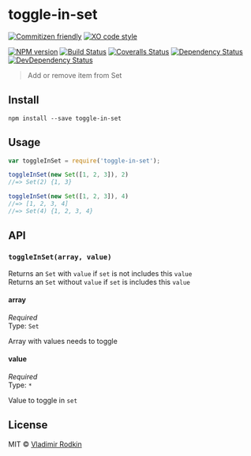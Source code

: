# toggle-in-set

[![Commitizen friendly][commitizen-image]][commitizen-url]
[![XO code style][codestyle-image]][codestyle-url]

[![NPM version][npm-image]][npm-url]
[![Build Status][travis-image]][travis-url]
[![Coveralls Status][coveralls-image]][coveralls-url]
[![Dependency Status][depstat-image]][depstat-url]
[![DevDependency Status][depstat-dev-image]][depstat-dev-url]

> Add or remove item from Set

## Install

```shell
npm install --save toggle-in-set
```

## Usage

```js
var toggleInSet = require('toggle-in-set');

toggleInSet(new Set([1, 2, 3]), 2)
//=> Set(2) {1, 3}

toggleInSet(new Set([1, 2, 3]), 4)
//=> [1, 2, 3, 4]
//=> Set(4) {1, 2, 3, 4}
```

## API

### `toggleInSet(array, value)`

Returns an `Set` with `value` if `set` is not includes this `value`<br>
Returns an `Set` without `value` if `set` is includes this `value`

#### array
*Required*<br>
Type: `Set`

Array with values needs to toggle

#### value
*Required*<br>
Type: `*`

Value to toggle in `set`


## License
MIT © [Vladimir Rodkin](https://github.com/VovanR)

[commitizen-url]: https://commitizen.github.io/cz-cli/
[commitizen-image]: https://img.shields.io/badge/commitizen-friendly-brightgreen.svg?style=flat-square

[codestyle-url]: https://github.com/xojs/xo
[codestyle-image]: https://img.shields.io/badge/code_style-XO-5ed9c7.svg?style=flat-square

[npm-url]: https://npmjs.org/package/toggle-in-set
[npm-image]: https://img.shields.io/npm/v/toggle-in-set.svg?style=flat-square

[travis-url]: https://travis-ci.org/VovanR/toggle-in-set
[travis-image]: https://img.shields.io/travis/VovanR/toggle-in-set.svg?style=flat-square

[coveralls-url]: https://coveralls.io/r/VovanR/toggle-in-set
[coveralls-image]: https://img.shields.io/coveralls/VovanR/toggle-in-set.svg?style=flat-square

[depstat-url]: https://david-dm.org/VovanR/toggle-in-set
[depstat-image]: https://david-dm.org/VovanR/toggle-in-set.svg?style=flat-square

[depstat-dev-url]: https://david-dm.org/VovanR/toggle-in-set
[depstat-dev-image]: https://david-dm.org/VovanR/toggle-in-set/dev-status.svg?style=flat-square
